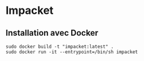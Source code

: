 # Impacket

## Installation avec Docker

```
sudo docker build -t "impacket:latest" .
sudo docker run -it --entrypoint=/bin/sh impacket
```
